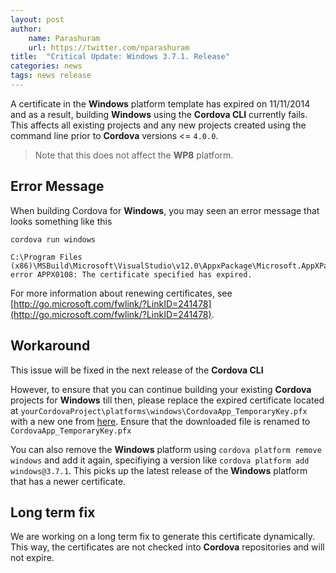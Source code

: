 ```yaml
---
layout: post
author:
    name: Parashuram
    url: https://twitter.com/nparashuram
title:  "Critical Update: Windows 3.7.1. Release"
categories: news
tags: news release 
---
```


A certificate in the **Windows** platform template has expired on 11/11/2014 and as a result, building **Windows** using the **Cordova CLI** currently fails. This affects all existing projects and any new projects created using the command line prior to **Cordova** versions <= `4.0.0`. 

> Note that this does not affect the **WP8** platform.  

## Error Message
When building Cordova for **Windows**, you may seen an error message that looks something like this 


    cordova run windows

    C:\Program Files (x86)\MSBuild\Microsoft\VisualStudio\v12.0\AppxPackage\Microsoft.AppXPackage.Targets(1772,9): error APPX0108: The certificate specified has expired. 
    
For more information about renewing certificates, see [http://go.microsoft.com/fwlink/?LinkID=241478](http://go.microsoft.com/fwlink/?LinkID=241478).


## Workaround

This issue will be fixed in the next release of the **Cordova CLI**

However, to ensure that you can continue building your existing **Cordova** projects for **Windows** till then, please replace the expired certificate located at `yourCordovaProject\platforms\windows\CordovaApp_TemporaryKey.pfx` with a new one from [here](https://git-wip-us.apache.org/repos/asf?p=cordova-windows.git;a=blob;f=template/CordovaApp_TemporaryKey.pfx;h=90d7ab2208ce170d176a2ac8a60eb22fbc1cbf7a;hb=refs/tags/3.7.1). Ensure that the downloaded file is renamed to `CordovaApp_TemporaryKey.pfx`
<!--more-->

You can also remove the **Windows** platform using `cordova platform remove windows` and add it again, specifiying a version like `cordova platform add windows@3.7.1`. This picks up the latest release of the **Windows** platform that has a newer certificate.  

## Long term fix
We are working on a long term fix to generate this certificate dynamically. This way, the certificates are not checked into **Cordova** repositories and will not expire. 
